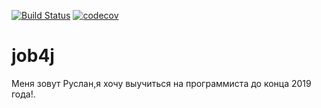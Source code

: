 [![Build Status](https://travis-ci.org/ruslantopolskiy/job4j.svg?branch=master)](https://travis-ci.org/ruslantopolskiy/job4j)
[![codecov](https://codecov.io/gh/ruslantopolskiy/job4j/branch/master/graph/badge.svg)](https://codecov.io/gh/ruslantopolskiy/job4j)
# job4j
Меня зовут Руслан,я хочу выучиться на программиста до конца 2019 года!.
